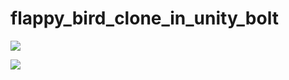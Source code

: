 # flappy_bird_clone_in_unity_bolt

![](https://user-images.githubusercontent.com/5726108/111394586-50f26000-86bb-11eb-815f-b3084bb0c8e0.png)

![](https://user-images.githubusercontent.com/5726108/111394764-a464ae00-86bb-11eb-9048-a50978b90597.gif)
